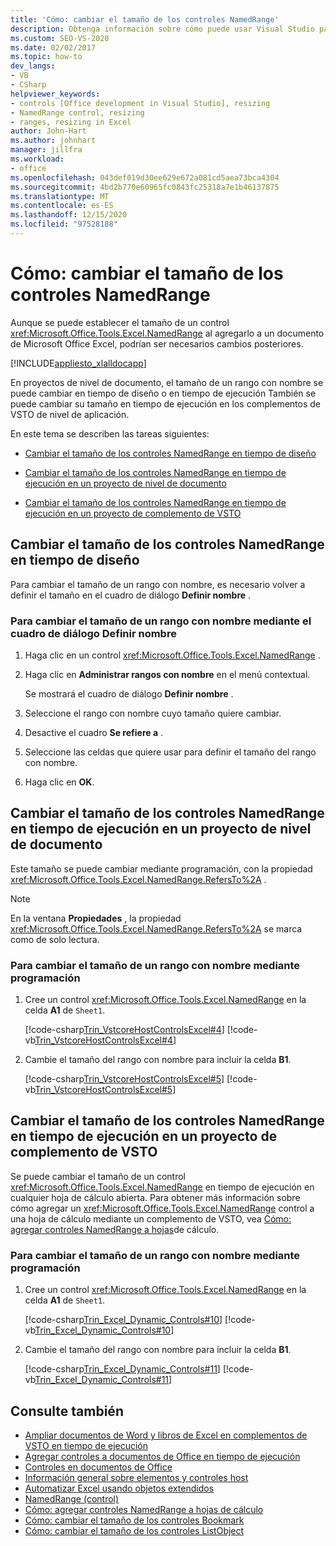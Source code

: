 ```yaml
---
title: 'Cómo: cambiar el tamaño de los controles NamedRange'
description: Obtenga información sobre cómo puede usar Visual Studio para cambiar mediante programación el tamaño de los controles NamedRange en un libro de Microsoft Excel.
ms.custom: SEO-VS-2020
ms.date: 02/02/2017
ms.topic: how-to
dev_langs:
- VB
- CSharp
helpviewer_keywords:
- controls [Office development in Visual Studio], resizing
- NamedRange control, resizing
- ranges, resizing in Excel
author: John-Hart
ms.author: johnhart
manager: jillfra
ms.workload:
- office
ms.openlocfilehash: 043def019d30ee629e672a081cd5aea73bca4304
ms.sourcegitcommit: 4bd2b770e60965fc0843fc25318a7e1b46137875
ms.translationtype: MT
ms.contentlocale: es-ES
ms.lasthandoff: 12/15/2020
ms.locfileid: "97528188"
---
```

# <a name="how-to-resize-namedrange-controls"></a>Cómo: cambiar el tamaño de los controles NamedRange
  Aunque se puede establecer el tamaño de un control <xref:Microsoft.Office.Tools.Excel.NamedRange> al agregarlo a un documento de Microsoft Office Excel, podrían ser necesarios cambios posteriores.

 [!INCLUDE[appliesto_xlalldocapp](../vsto/includes/appliesto-xlalldocapp-md.md)]

 En proyectos de nivel de documento, el tamaño de un rango con nombre se puede cambiar en tiempo de diseño o en tiempo de ejecución También se puede cambiar su tamaño en tiempo de ejecución en los complementos de VSTO de nivel de aplicación.

 En este tema se describen las tareas siguientes:

- [Cambiar el tamaño de los controles NamedRange en tiempo de diseño](#designtime)

- [Cambiar el tamaño de los controles NamedRange en tiempo de ejecución en un proyecto de nivel de documento](#runtimedoclevel)

- [Cambiar el tamaño de los controles NamedRange en tiempo de ejecución en un proyecto de complemento de VSTO](#runtimeaddin)

## <a name="resize-namedrange-controls-at-design-time"></a><a name="designtime"></a> Cambiar el tamaño de los controles NamedRange en tiempo de diseño
 Para cambiar el tamaño de un rango con nombre, es necesario volver a definir el tamaño en el cuadro de diálogo **Definir nombre** .

### <a name="to-resize-a-named-range-by-using-the-define-name-dialog-box"></a>Para cambiar el tamaño de un rango con nombre mediante el cuadro de diálogo Definir nombre

1. Haga clic en un control <xref:Microsoft.Office.Tools.Excel.NamedRange> .

2. Haga clic en **Administrar rangos con nombre** en el menú contextual.

     Se mostrará el cuadro de diálogo **Definir nombre** .

3. Seleccione el rango con nombre cuyo tamaño quiere cambiar.

4. Desactive el cuadro **Se refiere a** .

5. Seleccione las celdas que quiere usar para definir el tamaño del rango con nombre.

6. Haga clic en **OK**.

## <a name="resize-namedrange-controls-at-run-time-in-a-document-level-project"></a><a name="runtimedoclevel"></a> Cambiar el tamaño de los controles NamedRange en tiempo de ejecución en un proyecto de nivel de documento
 Este tamaño se puede cambiar mediante programación, con la propiedad <xref:Microsoft.Office.Tools.Excel.NamedRange.RefersTo%2A> .

> [!NOTE]
> En la ventana **Propiedades** , la propiedad <xref:Microsoft.Office.Tools.Excel.NamedRange.RefersTo%2A> se marca como de solo lectura.

### <a name="to-resize-a-named-range-programmatically"></a>Para cambiar el tamaño de un rango con nombre mediante programación

1. Cree un control <xref:Microsoft.Office.Tools.Excel.NamedRange> en la celda **A1** de `Sheet1`.

     [!code-csharp[Trin_VstcoreHostControlsExcel#4](../vsto/codesnippet/CSharp/Trin_VstcoreHostControlsExcelCS/Sheet1.cs#4)]
     [!code-vb[Trin_VstcoreHostControlsExcel#4](../vsto/codesnippet/VisualBasic/Trin_VstcoreHostControlsExcelVB/Sheet1.vb#4)]

2. Cambie el tamaño del rango con nombre para incluir la celda **B1**.

     [!code-csharp[Trin_VstcoreHostControlsExcel#5](../vsto/codesnippet/CSharp/Trin_VstcoreHostControlsExcelCS/Sheet1.cs#5)]
     [!code-vb[Trin_VstcoreHostControlsExcel#5](../vsto/codesnippet/VisualBasic/Trin_VstcoreHostControlsExcelVB/Sheet1.vb#5)]

## <a name="resize-namedrange-controls-at-run-time-in-a-vsto-add-in-project"></a><a name="runtimeaddin"></a> Cambiar el tamaño de los controles NamedRange en tiempo de ejecución en un proyecto de complemento de VSTO
 Se puede cambiar el tamaño de un control <xref:Microsoft.Office.Tools.Excel.NamedRange> en tiempo de ejecución en cualquier hoja de cálculo abierta. Para obtener más información sobre cómo agregar un <xref:Microsoft.Office.Tools.Excel.NamedRange> control a una hoja de cálculo mediante un complemento de VSTO, vea [Cómo: agregar controles NamedRange a hojas](../vsto/how-to-add-namedrange-controls-to-worksheets.md)de cálculo.

### <a name="to-resize-a-named-range-programmatically"></a>Para cambiar el tamaño de un rango con nombre mediante programación

1. Cree un control <xref:Microsoft.Office.Tools.Excel.NamedRange> en la celda **A1** de `Sheet1`.

     [!code-csharp[Trin_Excel_Dynamic_Controls#10](../vsto/codesnippet/CSharp/Trin_Excel_Dynamic_Controls/ThisAddIn.cs#10)]
     [!code-vb[Trin_Excel_Dynamic_Controls#10](../vsto/codesnippet/VisualBasic/Trin_Excel_Dynamic_Controls/ThisAddIn.vb#10)]

2. Cambie el tamaño del rango con nombre para incluir la celda **B1**.

     [!code-csharp[Trin_Excel_Dynamic_Controls#11](../vsto/codesnippet/CSharp/Trin_Excel_Dynamic_Controls/ThisAddIn.cs#11)]
     [!code-vb[Trin_Excel_Dynamic_Controls#11](../vsto/codesnippet/VisualBasic/Trin_Excel_Dynamic_Controls/ThisAddIn.vb#11)]

## <a name="see-also"></a>Consulte también
- [Ampliar documentos de Word y libros de Excel en complementos de VSTO en tiempo de ejecución](../vsto/extending-word-documents-and-excel-workbooks-in-vsto-add-ins-at-run-time.md)
- [Agregar controles a documentos de Office en tiempo de ejecución](../vsto/adding-controls-to-office-documents-at-run-time.md)
- [Controles en documentos de Office](../vsto/controls-on-office-documents.md)
- [Información general sobre elementos y controles host](../vsto/host-items-and-host-controls-overview.md)
- [Automatizar Excel usando objetos extendidos](../vsto/automating-excel-by-using-extended-objects.md)
- [NamedRange (control)](../vsto/namedrange-control.md)
- [Cómo: agregar controles NamedRange a hojas de cálculo](../vsto/how-to-add-namedrange-controls-to-worksheets.md)
- [Cómo: cambiar el tamaño de los controles Bookmark](../vsto/how-to-resize-bookmark-controls.md)
- [Cómo: cambiar el tamaño de los controles ListObject](../vsto/how-to-resize-listobject-controls.md)
